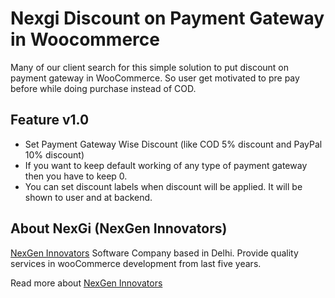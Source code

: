 # Nexgi Discount on Payment Gateway in Woocommerce

Many of our client search for this simple solution to put discount on payment gateway in WooCommerce. So user get motivated to 
pre pay before while doing purchase instead of COD. 

## Feature v1.0
- Set Payment Gateway Wise Discount (like COD 5% discount and PayPal 10% discount)
- If you want to keep default working of any type of payment gateway then you have to keep 0.
- You can set discount labels when discount will be applied. It will be shown to user and at backend.

## About NexGi (NexGen Innovators)
[NexGen Innovators](https://www.nexgi.com) Software Company based in Delhi. Provide quality services in 
wooCommerce development from last five years.

Read more about [NexGen Innovators](https://www.nexgi.com/about-us)
